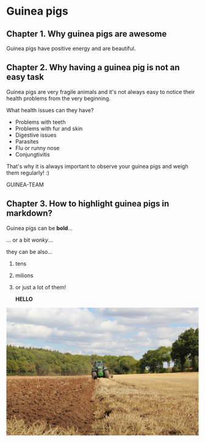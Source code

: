 # Guinea pigs

## Chapter 1. Why guinea pigs are awesome

Guinea pigs have positive energy and are beautiful.

## Chapter 2. Why having a guinea pig is not an easy task

Guinea pigs are very fragile animals and it's not always easy to notice their health problems from the very beginning.

What health issues can they have?

* Problems with teeth
* Problems with fur and skin
* Digestive issues
* Parasites
* Flu or runny nose
* Conjungtivitis

That's why it is always important to observe your guinea pigs and weigh them regularly! :)

GUINEA-TEAM

## Chapter 3. How to highlight guinea pigs in markdown?

Guinea pigs can be **bold**...

... or a bit *wonky*...

they can be also...

1. tens
2. milions
3. or just a lot of them!

   **HELLO**

![Here we can't see any guinea pigs.](picture.jpg)